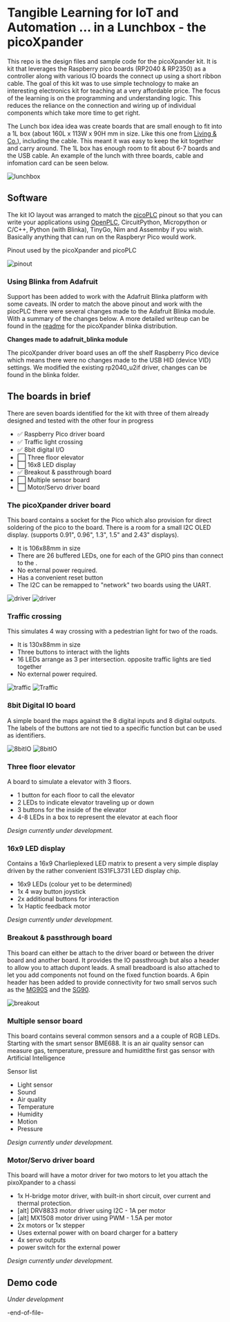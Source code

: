 # Tangible Learning for IoT and Automation ... in a Lunchbox - the picoXpander

This repo is the design files and sample code for the picoXpander kit. It is kit that leverages the Raspberry pico boards (RP2040 & RP2350) as a controller along with various IO boards the connect up using a short ribbon cable. The goal of this kit was to use simple technology to make an interesting electronics kit for teaching at a very affordable price. The focus of the learning is on the programming and understanding logic. This reduces the reliance on the connection and wiring up of individual components which take more time to get right. 

The Lunch box idea idea was create boards that are small enough to fit into a 1L box (about 160L x 113W x 90H mm in size. Like this one from [Living & Co.](https://www.thewarehouse.co.nz/p/living-co-storage-container-rectangle-assorted-1l/R2039528.html)), including the cable. This meant it was easy to keep the kit together and carry around. The 1L box has enough room to fit about 6-7 boards and the USB cable. An example of the lunch with three boards, cable and infomation card can be seen below.

![lunchbox](images/the_lunch_box.jpg)

## Software

The kit IO layout was arranged to match the [picoPLC](https://github.com/yonush/PicoPLC) pinout so that you can write your applications using [OpenPLC](https://autonomylogic.com/), CircuitPython, Micropython or C/C++, Python (with Blinka), TinyGo, Nim and Assemnby if you wish. Basically anything that can run on the Raspberyr Pico would work.

Pinout used by the picoXpander and picoPLC

![pinout](images/pinout.png)


### Using Blinka from Adafruit

Support has been added to work with the Adafruit Blinka platform with some caveats. IN order to match the above pinout and work with the piocPLC there were several changes made to the Adafruit Blinka module. With a summary of the changes below. A more detailed writeup can be found in the [readme](blinka/READ.me) for the picoXpander blinka distribution.

**Changes made to adafruit_blinka module**

The picoXpander driver board uses an off the shelf Raspberry Pico device which means there were no changes made to the USB HID (device VID) settings. We modified the existing rp2040_u2if driver, changes can be found in the blinka folder.

## The boards in brief

There are seven boards identified for the kit with three of them already designed and tested with the other four in progress

- :white_check_mark: Raspberry Pico driver board
- :white_check_mark: Traffic light crossing
- :white_check_mark: 8bit digital I/O
- :white_large_square: Three floor elevator
- :white_large_square: 16x8 LED display
- :white_check_mark: Breakout & passthrough board
- :white_large_square: Multiple sensor board
- :white_large_square: Motor/Servo driver board

### The picoXpander driver board

This board contains a socket for the Pico which also provision for direct soldering of the pico to the board. There is a room for a small I2C OLED display. (supports 0.91", 0.96", 1.3", 1.5" and 2.43" displays). 

- It is 106x88mm in size
- There are 26 buffered LEDs, one for each of the GPIO pins  than connect to the . 
- No external power required.
- Has a convenient reset button
- The I2C can be remapped to "network" two boards using the UART.

![driver](images/driver.png)
![driver](images/DriverBoard.png)

### Traffic crossing

This simulates 4 way crossing with a pedestrian light for two of the roads. 

- It is 130x88mm in size
- Three buttons to interact with the lights
- 16 LEDs arrange as 3 per intersection. opposite traffic lights are tied together
- No external power required.

![traffic](images/traffic.png)
![Traffic](images/TrafficCrossing.png)

### 8bit Digital IO board

A simple board the maps against the 8 digital inputs and 8 digital outputs. The labels of the buttons are not tied to a specific function but can be used as identifiers.


![8bitIO](images/digiIO.png)
![8bitIO](images/IOboard.jpg)

### Three floor elevator

A board to simulate a elevator with 3 floors.

- 1 button for each floor to call the elevator 
- 2 LEDs to indicate elevator traveling up or down
- 3 buttons for the inside of the elevator
- 4-8 LEDs in a box to represent the elevator at each floor

*Design currently under development.*

### 16x9 LED display

Contains a 16x9 Charlieplexed LED matrix to present a very simple display driven by the rather convenient IS31FL3731 LED display chip.

- 16x9 LEDs (colour yet to be determined)
- 1x 4 way button joystick
- 2x additional buttons for interaction
- 1x Haptic feedback motor

*Design currently under development.*

### Breakout & passthrough board

This board can either be attach to the driver board or between the driver board and another board. It provides the IO passthrough but also a header to allow you to attach dupont leads. A small breadboard is also attached to let you add components not found on the fixed function boards. A 6pin header has been added to provide connectivity for two small servos such as the [MG90S](https://components101.com/motors/mg90s-metal-gear-servo-motor) and the [SG90](https://components101.com/motors/servo-motor-basics-pinout-datasheet).

![breakout](images/breakout.jpg)

### Multiple sensor board

This board contains several common sensors and a a couple of RGB LEDs. Starting with the smart sensor BME688. It is an air quality sensor can measure gas, temperature, pressure and humiditthe first gas sensor with Artificial Intelligence  

Sensor list

- Light sensor
- Sound
- Air quality
- Temperature
- Humidity
- Motion
- Pressure

*Design currently under development.*

### Motor/Servo driver board

This board will have a motor driver for two motors to let you attach the pixoXpander to a chassi

- 1x H-bridge motor driver, with built-in short circuit, over current and thermal protection.
- [alt] DRV8833 motor driver using I2C - 1A per motor
- [alt] MX1508 motor driver using PWM - 1.5A per motor
- 2x motors or 1x stepper
- Uses external power with on board charger for a battery
- 4x servo outputs
- power switch for the external power

*Design currently under development.*



## Demo code

*Under development*

-end-of-file-
